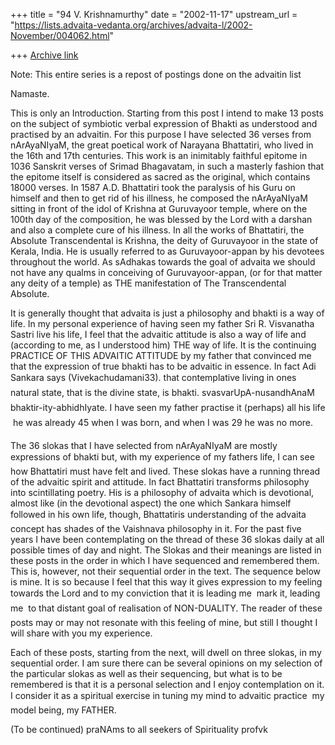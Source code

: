 +++
title = "94 V. Krishnamurthy"
date = "2002-11-17"
upstream_url = "https://lists.advaita-vedanta.org/archives/advaita-l/2002-November/004062.html"

+++
[Archive link](https://lists.advaita-vedanta.org/archives/advaita-l/2002-November/004062.html)

Note: This entire series is a repost of postings done on the advaitin list

Namaste.

This is only an Introduction.
Starting from this post I intend to make 13 posts on the subject of
symbiotic verbal expression of Bhakti as understood and practised by an
advaitin. For this purpose I have selected 36 verses from nArAyaNIyaM, the
great poetical work of Narayana Bhattatiri, who lived in the 16th and 17th
centuries. This work is an inimitably faithful epitome in 1036 Sanskrit
verses of Srimad Bhagavatam, in such a masterly fashion that the epitome
itself is considered as sacred as the original, which contains 18000
verses. In 1587 A.D.  Bhattatiri  took the paralysis of his Guru on
himself and then to get rid of his illness, he composed the nArAyaNIyaM
sitting in front of the idol of Krishna at Guruvayoor temple, where on the
100th day of the composition, he was blessed by the Lord with a darshan
and also a complete cure of his illness. In all the works of Bhattatiri,
the Absolute Transcendental is Krishna, the deity of Guruvayoor in the
state of Kerala, India. He is usually referred to as Guruvayoor-appan by
his devotees throughout the world. As sAdhakas towards the goal of advaita
we should not have any qualms in conceiving of Guruvayoor-appan, (or for
that matter any deity of a temple) as THE manifestation of The
Transcendental Absolute.

It is generally thought that advaita is just a philosophy and bhakti is a
way of life. In my personal experience of having seen my father Sri R.
Visvanatha Sastri live his life, I feel that the advaitic attitude is also
a way of life and (according to me, as I understood him) THE way of life.
It is the continuing PRACTICE OF THIS ADVAITIC ATTITUDE by my father that
convinced me that the expression of true bhakti has to be advaitic in
essence. In fact Adi Sankara says (Vivekachudamani33). that contemplative
living in ones natural state, that is the divine state, is bhakti.
svasvarUpA-nusandhAnaM bhaktir-ity-abhidhIyate.
I have seen my father practise it (perhaps) all his life  he was already
45 when I was born, and when I was 29 he was no more.

The 36 slokas that I have selected from nArAyaNIyaM are mostly expressions
of bhakti but, with my experience of my fathers life, I can see how
Bhattatiri must have felt and lived. These slokas have a running thread of
the advaitic spirit and attitude. In fact Bhattatiri transforms philosophy
into scintillating poetry. His is a philosophy of advaita which is
devotional, almost like (in the devotional aspect) the one which Sankara
himself followed in his own life, though, Bhattatiris understanding of
the advaita concept has shades of the Vaishnava philosophy in it.   For
the past five years I have been contemplating on the  thread of these 36
slokas daily at all possible times of day and night. The Slokas and their
meanings are listed in these posts in the order in which I have sequenced
and remembered them. This is, however, not their sequential order in the
text. The sequence below is mine. It is so because I feel that this way it
gives expression to my feeling towards the Lord and to my  conviction that
it is leading me   mark it, leading me  to that distant goal of
realisation of NON-DUALITY.  The reader of these posts may or may not
resonate with this feeling of mine, but still I thought I will share with
you my experience.

Each of these posts, starting from the next, will dwell on three slokas,
in my sequential order. I am sure there can be several opinions on my
selection of the particular slokas as well as their sequencing, but what
is to be remembered is that it is a personal selection and I enjoy
contemplation on it. I consider it as a spiritual exercise in tuning my
mind to advaitic practice  my model being,  my FATHER.

(To be continued)
praNAms to all seekers of Spirituality
profvk

